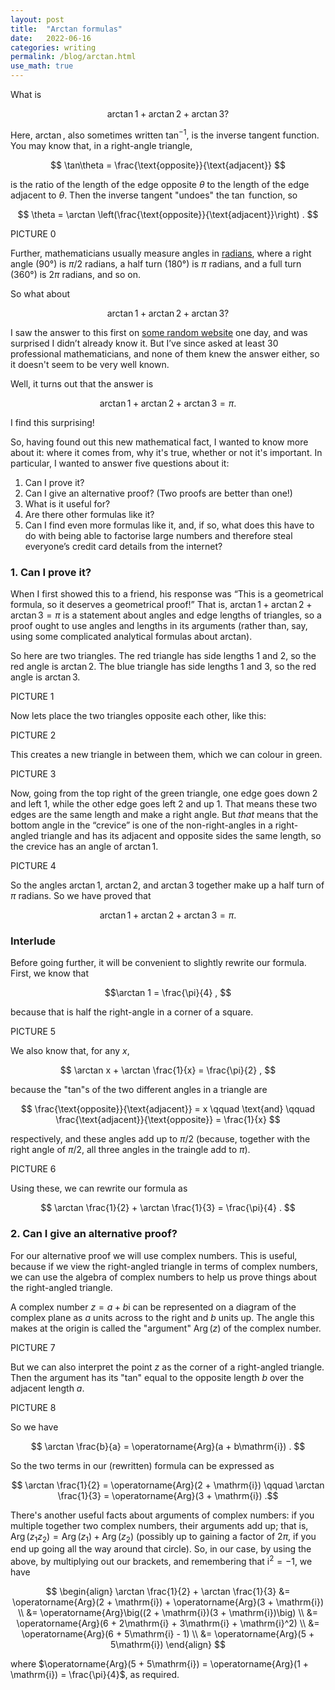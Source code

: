 ```yaml
---
layout: post
title:  "Arctan formulas"
date:   2022-06-16
categories: writing
permalink: /blog/arctan.html
use_math: true
---
```


What is

$$ \arctan 1 + \arctan 2 + \arctan 3 ? $$

Here, $\arctan{}$, also sometimes written $\tan^{-1}$, is the inverse tangent function. You may know that, in a right-angle triangle,

$$ \tan\theta = \frac{\text{opposite}}{\text{adjacent}} $$

is the ratio of the length of the edge opposite $\theta$ to the length of the edge adjacent to $\theta$. Then the inverse tangent "undoes" the $\tan$ function, so

$$ \theta = \arctan \left(\frac{\text{opposite}}{\text{adjacent}}\right) . $$

PICTURE 0

Further, mathematicians usually measure angles in [radians](https://en.wikipedia.org/wiki/Radian), where a right angle (90°) is $\pi/2$ radians, a half turn (180°) is $\pi$ radians, and a full turn (360°) is $2\pi$ radians, and so on.

So what about

$$ \arctan 1 + \arctan 2 + \arctan 3 ? $$

I saw the answer to this first on [some random website](https://www.futilitycloset.com)  one day, and was surprised I didn’t already know it. But I’ve since asked at least 30 professional mathematicians, and none of them knew the answer either, so it doesn't seem to be very well known. 

Well, it turns out that the answer is

$$ \arctan 1 + \arctan 2 + \arctan 3 = \pi . $$

I find this surprising!

So, having found out this new mathematical fact, I wanted to know more about it: where it comes from, why it's true, whether or not it's important. In particular, I wanted to answer five questions about it:

1. Can I prove it?
2. Can I give an alternative proof? (Two proofs are better than one!)
3. What is it useful for?
4. Are there other formulas like it?
5. Can I find even more formulas like it, and, if so, what does this have to do with being able to factorise large numbers and therefore steal everyone’s credit card details from the internet?

### 1. Can I prove it?

When I first showed this to a friend, his response was “This is a geometrical formula, so it deserves a geometrical proof!” That is, $\arctan 1 + \arctan 2 + \arctan 3 = \pi$ is a statement about angles and edge lengths of triangles, so a proof ought to use angles and lengths in its arguments (rather than, say, using some complicated analytical formulas about arctan).

So here are two triangles. The red triangle has side lengths 1 and 2, so the red angle is $\arctan 2$. The blue triangle has side lengths 1 and 3, so the red angle is $\arctan 3$.

PICTURE 1

Now lets place the two triangles opposite each other, like this:

PICTURE 2

This creates a new triangle in between them, which we can colour in green.

PICTURE 3

Now, going from the top right of the green triangle, one edge goes down 2 and left 1, while the other edge goes left 2 and up 1. That means these two edges are the same length and make a right angle. But *that* means that the bottom angle in the “crevice” is one of the non-right-angles in a right-angled triangle and has its adjacent and opposite sides the same length, so the crevice has an angle of $\arctan 1$.

PICTURE 4

So the angles $\arctan 1$, $\arctan 2$, and $\arctan 3$ together make up a half turn of $\pi$ radians. So we have proved that 

$$ \arctan 1 + \arctan 2 + \arctan 3 = \pi . $$

### Interlude

Before going further, it will be convenient to slightly rewrite our formula. First, we know that

$$\arctan 1 = \frac{\pi}{4} , $$

because that is half the right-angle in a corner of a square. 

PICTURE 5

We also know that, for any $x$,

$$ \arctan x  + \arctan \frac{1}{x} = \frac{\pi}{2} , $$

because the "tan"s of the two different angles in a triangle are

$$ \frac{\text{opposite}}{\text{adjacent}} = x \qquad \text{and} \qquad \frac{\text{adjacent}}{\text{opposite}} = \frac{1}{x} $$

respectively, and these angles add up to $\pi/2$ (because, together with the right angle of $\pi/2$, all three angles in the traingle add to $\pi$).

PICTURE 6

Using these, we can rewrite our formula as

$$ \arctan \frac{1}{2} + \arctan \frac{1}{3} = \frac{\pi}{4} . $$

### 2. Can I give an alternative proof?

For our alternative proof we will use complex numbers. This is useful, because if we view the right-angled triangle in terms of complex numbers, we can use the algebra of complex numbers to help us prove things about the right-angled triangle.

A complex number $z = a + b\mathrm{i}$ can be represented on a diagram of the complex plane as $a$ units across to the right and $b$ units up. The angle this makes at the origin is called the "argument" $\operatorname{Arg}(z)$ of the complex number.

PICTURE 7

But we can also interpret the point $z$ as the corner of a right-angled triangle. Then the argument has its "tan" equal to the opposite length $b$ over the adjacent length $a$.

PICTURE 8

So we have

$$ \arctan \frac{b}{a} = \operatorname{Arg}(a + b\mathrm{i}) . $$

So the two terms in our (rewritten) formula can be expressed as

$$ \arctan \frac{1}{2} = \operatorname{Arg}(2 + \mathrm{i}) \qquad \arctan \frac{1}{3} = \operatorname{Arg}(3 + \mathrm{i}) .$$

There's another useful facts about arguments of complex numbers: if you multiple together two complex numbers, their arguments add up; that is, $\operatorname{Arg}(z_1z_2) = \operatorname{Arg}(z_1)+\operatorname{Arg}(z_2)$ (possibly up to gaining a factor of $2\pi$, if you end up going all the way around that circle). So, in our case, by using the above, by multiplying out our brackets, and remembering that $\mathrm{i}^2 = -1$, we have

$$ \begin{align}
\arctan \frac{1}{2} + \arctan \frac{1}{3}
  &= \operatorname{Arg}(2 + \mathrm{i}) + \operatorname{Arg}(3 + \mathrm{i}) \\
  &= \operatorname{Arg}\big((2 + \mathrm{i})(3 + \mathrm{i})\big) \\
  &= \operatorname{Arg}(6 + 2\mathrm{i} + 3\mathrm{i} + \mathrm{i}^2) \\
  &= \operatorname{Arg}(6 + 5\mathrm{i} - 1) \\
  &= \operatorname{Arg}(5 + 5\mathrm{i})
\end{align} $$

where $\operatorname{Arg}(5 + 5\mathrm{i}) = \operatorname{Arg}(1 + \mathrm{i}) = \frac{\pi}{4}$, as required.
